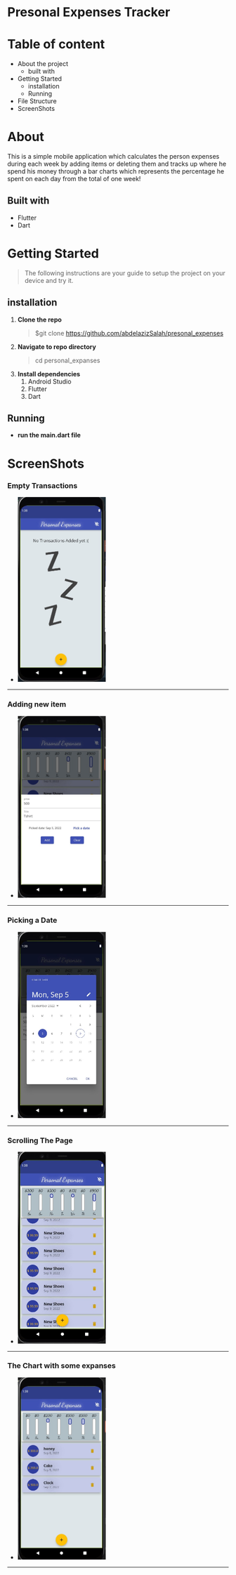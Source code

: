 # **Presonal Expenses Tracker**

# Table of content
* About the project 
  * built with
* Getting Started 
  * installation
  * Running
* File Structure
* ScreenShots

# About
 This is a simple mobile application which calculates the person expenses during each week by adding items or deleting them and tracks up where he spend his money through a bar charts which represents the percentage he spent on each day from the total of one week!

## Built with
* Flutter
* Dart 

# Getting Started 
> The following instructions are your guide to setup the project on your device and try it.

## installation 
1. __Clone the repo__
   >$git clone https://github.com/abdelazizSalah/presonal_expenses
2. __Navigate to repo directory__
   >cd personal_expanses
3. __Install dependencies__ 
   1. Android Studio
   2. Flutter 
   3. Dart  

## Running 
* **run the main.dart file**

# ScreenShots
 ### **Empty Transactions**
* <img src="./assets/imgs/EmptyTransactions.jpeg" alt="No Transactions Yet" width="200"/>
 -------
 ### **Adding new item**
* <img src="./assets/imgs/AddingNewItem.jpeg" alt="only one transaction" width="200"/>
 -------
 ### **Picking a Date**
* <img src="./assets/imgs/PickingADate.jpeg" alt="Scrolling Transactions" width="200"/>
 -------
 ### **Scrolling The Page**
* <img src="./assets/imgs/ScrollingThePage.jpeg" alt="Third Question" width="200"/>
 -------
 ### **The Chart with some expanses**
* <img src="./assets/imgs/WithSomeExpanses.jpeg" alt="Fourth Question" width="200"/>
 -------

